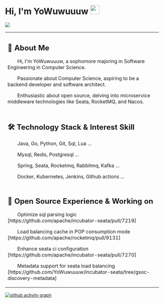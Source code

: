 # Hi, I'm YoWuwuuuw <img src="https://media.giphy.com/media/hvRJCLFzcasrR4ia7z/giphy.gif" width="30">

<div>
  <a href="https://blog.sunguoqi.com/">
    <img src="https://readme-typing-svg.demolab.com?font=Fira+Code&pause=1000&width=435&lines=Welcome to my profile!&center=false&size=27" />
  </a>
</div>

<table>
  
<tr><td>

## 🙋 About Me

<p>&emsp;&emsp;Hi, I'm YoWuwuuuw, a sophomore majoring in Software Engineering in Computer Science.</p>
<p>&emsp;&emsp;Passionate about Computer Science, aspiring to be a backend developer and software architect.</p>
<p>&emsp;&emsp;Enthusiastic about open source, delving into microservice middleware technologies like Seata, RocketMQ, and Nacos.</p>

</td></tr>

<tr><td>

## 🛠️ Technology Stack & Interest Skill
<p>&emsp;&emsp;Java,  Go,  Python,  Git,  Sql,  Lua ...</p>
<p>&emsp;&emsp;Mysql,  Redis,  Postgresql ...</p>
<p>&emsp;&emsp;Spring,  Seata,  Rocketmq,  Rabbitmq,  Kafka ...</p>
<p>&emsp;&emsp;Docker,  Kubernetes,  Jenkins,  Github actions ...</p>

</td></tr>

<tr><td>
  
## 📃 Open Source Experience & Working on

<p>&emsp;&emsp;Optimize sql parsing logic [https://github.com/apache/incubator-seata/pull/7219]</p>
<p>&emsp;&emsp;Load balancing cache in POP consumption mode [https://github.com/apache/rocketmq/pull/9131]</p>
<p>&emsp;&emsp;Enhance seata ci configuration [https://github.com/apache/incubator-seata/pull/7270]</p>
<p>&emsp;&emsp;Metadata support for seata load balancing [https://github.com/YoWuwuuuw/incubator-seata/tree/gsoc-discovery-metadata]</p>

</td></tr>

</table>

[![github activity graph](https://github-readme-activity-graph.vercel.app/graph?username=YoWuwuuuw&bg_color=ffffff&color=9e4c98&line=9992f7&point=1e6794&area=true&hide_border=true)](https://github.com/ashutosh00710/github-readme-activity-graph)

